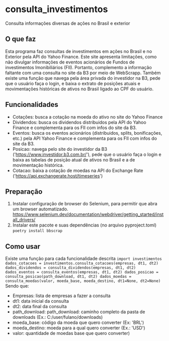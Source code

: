 # consulta_investimentos

Consulta informações diversas de ações no Brasil e exterior

## O que faz
Esta programa faz consultas de investimentos em ações no Brasil e no Exterior pela API do Yahoo Finance. Este site apresenta limitações, como não divulgar informações de eventos acionários de Fundos de investimentos Imonibiliários (FII). Portanto, complemento a informação faltante com uma consulta no site da B3 por meio de WebScrapp.
Também existe uma função que navega pela área privada do investidor na B3, pede que o usuário faça o login, e baixa o extrato de posições atuais e movimentações históricas de ativos no Brasil ligado ao CPF do usuário.

## Funcionalidades
- Cotações: busca a cotação na moeda do ativo no site do Yahoo Finance
- Dividendos: busca os dividendos distribuidos pela API do Yahoo Finance e complementa para os FII com infos do site da B3.
- Eventos: busca os eventos acionários (distribuidos, splits, bonificações, etc.) pela API Yahoo Finance e complementa para os FII com infos do site da B3.
- Posicao: navega pelo site do investidor da B3 ('https://www.investidor.b3.com.br/'), pede que o usuário faça o login e baixa as tabelas de posição atual de ativos no Brasil e a de movimentação histórica.
- Cotacao: baixa a cotação de moedas na API do Exchange Rate ('https://api.exchangerate.host/timeseries')

## Preparação
1. Instalar configuração de browser do Selenium, para permitir que abra um browser automatizado. https://www.selenium.dev/documentation/webdriver/getting_started/install_drivers/
2. Instalar este pacote e suas dependências (no arquivo pyproject.toml) 
`poetry install bbscrap`

## Como usar

Existe uma função para cada funcionalidade descrita
`import investimentos
dados_cotacoes = investimentos.consulta_cotacoes(empresas, dt1, dt2)
dados_dividendos = consulta_dividendos(empresas, dt1, dt2)
dados_eventos = consulta_eventos(empresas, dt1, dt2)
dados_posicao = consulta_posicao(path_download, dt1, dt2)
dados_moedas = consulta_moedas(valor, moeda_base, moeda_destino, dt1=None, dt2=None)
`
Sendo que:
- Empresas: lista de empresas a fazer a consulta
- dt1: data inicial da consulta
- dt2: data final da consulta
- path_download: path_download: caminho completo da pasta de downloads (Ex.: C:/user/fulano/downloads)
- moeda_base: código da moeda que quero converter (Ex: 'BRL')
- moeda_destino: moeda para a qual quero converter (Ex.: 'USD')
- valor: quantidade de moedas base que quero converter)
